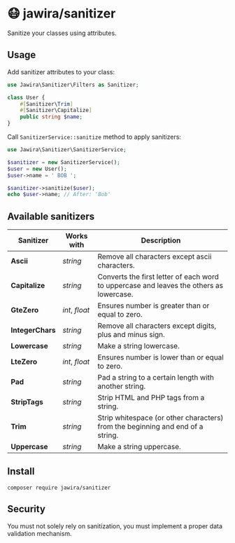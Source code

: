 # 😷 jawira/sanitizer

Sanitize your classes using attributes.

## Usage

Add sanitizer attributes to your class:

```php
use Jawira\Sanitizer\Filters as Sanitizer;

class User {
    #[Sanitizer\Trim]
    #[Sanitizer\Capitalize]
    public string $name;
}
```

Call `SanitizerService::sanitize` method to apply sanitizers:

```php
use Jawira\Sanitizer\SanitizerService;

$sanitizer = new SanitizerService();
$user = new User();
$user->name = ' BOB ';

$sanitizer->sanitize($user);
echo $user->name; // After: 'Bob'
```

## Available sanitizers

| Sanitizer        | Works with     | Description                                                                             |
|------------------|----------------|-----------------------------------------------------------------------------------------|
| **Ascii**        | _string_       | Remove all characters except ascii characters.                                          |
| **Capitalize**   | _string_       | Converts the first letter of each word to uppercase and leaves the others as lowercase. |
| **GteZero**      | _int_, _float_ | Ensures number is greater than or equal to zero.                                        |
| **IntegerChars** | _string_       | Remove all characters except digits, plus and minus sign.                               |
| **Lowercase**    | _string_       | Make a string lowercase.                                                                |
| **LteZero**      | _int_, _float_ | Ensures number is lower than or equal to zero.                                          |
| **Pad**          | _string_       | Pad a string to a certain length with another string.                                   |
| **StripTags**    | _string_       | Strip HTML and PHP tags from a string.                                                  |
| **Trim**         | _string_       | Strip whitespace (or other characters) from the beginning and end of a string.          |
| **Uppercase**    | _string_       | Make a string uppercase.                                                                |

## Install

```console
composer require jawira/sanitizer
```

## Security

You must not solely rely on sanitization, you must implement a proper data validation mechanism.
